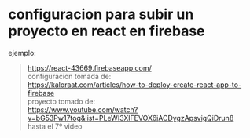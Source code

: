 # configuracion para subir un proyecto en react en firebase
ejemplo:
>https://react-43669.firebaseapp.com/  
configuracion tomada de:  
>https://kaloraat.com/articles/how-to-deploy-create-react-app-to-firebase  
proyecto tomado de:  
>https://www.youtube.com/watch?v=bG53Pw17tog&list=PLeWI3XlFEVOX6jACDygzApsvigQiDrun8  
hasta el 7º video
